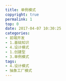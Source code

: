 ```yaml
---
title: 单例模式
copyright: true
permalink: 1
top: 0
date: 2017-04-07 10:30:25
categories:
- 前端开发
- 1.基础知识
- 4.设计模式
- 1.创建型
- 3.单例模式
tags:
- 4.设计模式
- 抽象工厂模式
---
```

